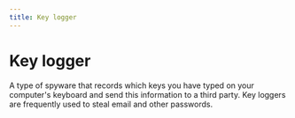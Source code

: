 ```yaml
---
title: Key logger
---
```

# Key logger

A type of spyware that records which keys you have typed on your computer's keyboard and send this information to a third party. Key loggers are frequently used to steal email and other passwords.